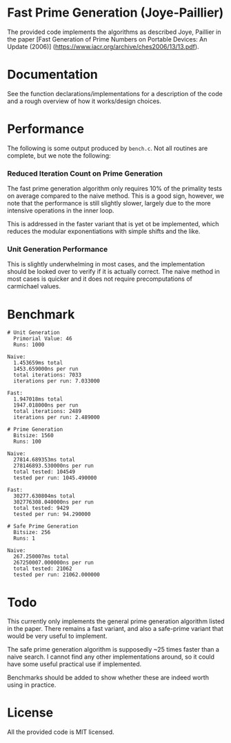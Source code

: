 # Fast Prime Generation (Joye-Paillier)

The provided code implements the algorithms as described Joye, Paillier in the
paper [Fast Generation of Prime Numbers on Portable Devices: An Update (2006)]
(https://www.iacr.org/archive/ches2006/13/13.pdf).

# Documentation

See the function declarations/implementations for a description of the code and
a rough overview of how it works/design choices.

# Performance

The following is some output produced by `bench.c`. Not all routines are complete,
but we note the following:

### Reduced Iteration Count on Prime Generation
The fast prime generation algorithm only requires 10% of the primality tests on average
compared to the naive method. This is a good sign, however, we note that the performance is
still slightly slower, largely due to the more intensive operations in the inner loop.

This is addressed in the faster variant that is yet ot be implemented, which reduces
the modular exponentiations with simple shifts and the like.

### Unit Generation Performance
This is slightly underwhelming in most cases, and the implementation should be
looked over to verify if it is actually correct. The naive method in most cases is
quicker and it does not require precomputations of carmichael values.

# Benchmark

```
# Unit Generation
  Primorial Value: 46
  Runs: 1000

Naive:
  1.453659ms total
  1453.659000ns per run
  total iterations: 7033
  iterations per run: 7.033000

Fast:
  1.947018ms total
  1947.018000ns per run
  total iterations: 2489
  iterations per run: 2.489000

# Prime Generation
  Bitsize: 1560
  Runs: 100

Naive:
  27814.689353ms total
  278146893.530000ns per run
  total tested: 104549
  tested per run: 1045.490000

Fast:
  30277.630804ms total
  302776308.040000ns per run
  total tested: 9429
  tested per run: 94.290000

# Safe Prime Generation
  Bitsize: 256
  Runs: 1

Naive:
  267.250007ms total
  267250007.000000ns per run
  total tested: 21062
  tested per run: 21062.000000
```

# Todo

This currently only implements the general prime generation algorithm listed in
the paper. There remains a fast variant, and also a safe-prime variant that
would be very useful to implement.

The safe prime generation algorithm is supposedly ~25 times faster than a
naive search. I cannot find any other implementations around, so it could have
some useful practical use if implemented.

Benchmarks should be added to show whether these are indeed worth using in
practice.

# License

All the provided code is MIT licensed.

